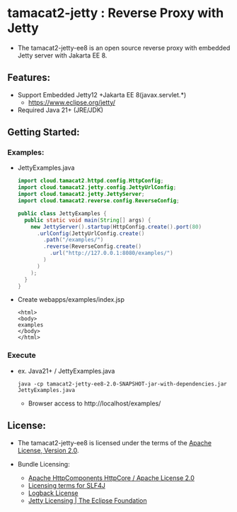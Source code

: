 # tamacat2-jetty : Reverse Proxy with Jetty
- The tamacat2-jetty-ee8 is an open source reverse proxy with embedded Jetty server with Jakarta EE 8.

## Features:
- Support Embedded Jetty12 +Jakarta EE 8(javax.servlet.*)
  - https://www.eclipse.org/jetty/
- Required Java 21+ (JRE/JDK)

## Getting Started:

### Examples:
- JettyExamples.java
  ```java
  import cloud.tamacat2.httpd.config.HttpConfig;
  import cloud.tamacat2.jetty.config.JettyUrlConfig;
  import cloud.tamacat2.jetty.JettyServer;
  import cloud.tamacat2.reverse.config.ReverseConfig;

  public class JettyExamples {
    public static void main(String[] args) {
      new JettyServer().startup(HttpConfig.create().port(80)
        .urlConfig(JettyUrlConfig.create()
          .path("/examples/")
          .reverse(ReverseConfig.create()
            .url("http://127.0.0.1:8080/examples/")
          )
        )
      );
    }
  }
  ```

- Create webapps/examples/index.jsp
  ```
  <html>
  <body>
  examples
  </body>
  </html>
  ```

### Execute
- ex. Java21+ / JettyExamples.java
  ```
  java -cp tamacat2-jetty-ee8-2.0-SNAPSHOT-jar-with-dependencies.jar JettyExamples.java
  ```
  - Browser access to http://localhost/examples/

## License:
- The tamacat2-jetty-ee8 is licensed under the terms of the [Apache License, Version 2.0](https://github.com/tamacat-cloud/tamacat2/blob/main/LICENSE.txt).

- Bundle Licensing:
  - [Apache HttpComponents HttpCore / Apache License 2.0](https://www.apache.org/licenses/LICENSE-2.0)
  - [Licensing terms for SLF4J](http://www.slf4j.org/license.html)
  - [Logback License](https://logback.qos.ch/license.html)
  - [Jetty Licensing | The Eclipse Foundation](https://www.eclipse.org/jetty/licenses.php)
